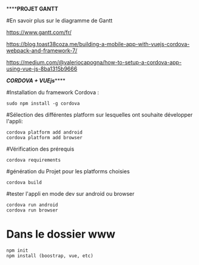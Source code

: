 ******************PROJET GANTT**************

#En savoir plus sur le diagramme de Gantt

https://www.gantt.com/fr/

https://blog.toast38coza.me/building-a-mobile-app-with-vuejs-cordova-webpack-and-framework-7/

https://medium.com/@valeriocapogna/how-to-setup-a-cordova-app-using-vue-js-8ba1315b9666

*******CORDOVA + VUEjs***********

#Installation du framework Cordova : 

	sudo npm install -g cordova

#Sélection des différentes platform sur lesquelles ont souhaite développer l'appli:

	cordova platform add android 
	cordova platform add browser

#Vérification des prérequis

	cordova requirements

#génération du Projet pour les platforms choisies

	cordova build 

#tester l'appli en mode dev sur android ou browser

	cordova run android
	cordova run browser

# Dans le dossier www 
	
	npm init
	npm install (boostrap, vue, etc)

 
 


